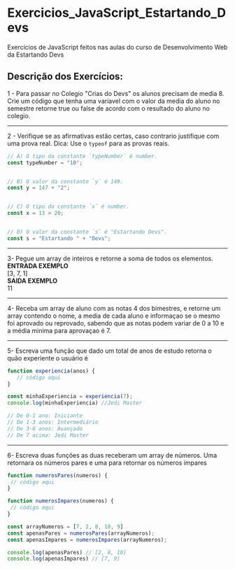 # Exercicios_JavaScript_Estartando_Devs
Exercícios de JavaScript feitos nas aulas do curso de Desenvolvimento Web da Estartando Devs
## Descrição dos Exercícios:

1 - Para passar no Colegio "Crias do Devs" os alunos precisam de media 8.
Crie um código que tenha uma variavel com o valor da media do aluno no semestre retorne true ou false de acordo com o resultado do aluno no colegio.

---

2 - Verifique se as afirmativas estão certas, caso contrario justifique com uma prova real.
Dica: Use o `typeof` para as provas reais.

```js
// A) O tipo da constante `typeNumber` é number.
const typeNumber = "10";


// B) O valor da constante `y` é 149.
const y = 147 + "2";


// C) O tipo da constante `x` é number.
const x = 13 > 20;


// D) O valor da constante `s` é "Estartando Devs".
const s = "Estartando " + "Devs";

```
---

3- Pegue um array de inteiros e retorne a soma de todos os elementos.
  <br/><strong>ENTRADA EXEMPLO</strong>
    <br/>[3, 7, 1]
  <br/><strong>SAIDA EXEMPLO</strong>
    <br/>11

---

4- Receba um array de aluno com as notas 4 dos bimestres, e retorne um array contendo o nome, 
    a media de cada aluno e informaçao se o mesmo foi aprovado ou reprovado, 
    sabendo que as notas podem variar de 0 a 10 e a média minima para aprovaçao é 7.

---

5- Escreva uma função que dado um total de anos de estudo retorna o quão experiente o usuário é
```js
function experiencia(anos) { 
   // código aqui
}

const minhaExperiencia = experiencia(7);
console.log(minhaExperiencia) //Jedi Master

// De 0-1 ano: Iniciante
// De 1-3 anos: Intermediário
// De 3-6 anos: Avançado
// De 7 acima: Jedi Master

```

---

6- Escreva duas funções as duas receberam um array de números. Uma retornara os números pares e uma para retornar os números impares
```js
function numerosPares(numeros) {
 // código aqui
}

function numerosImpares(numeros) {
 // código aqui
}

const arrayNumeros = [7, 2, 8, 10, 9]
const apenasPares = numerosPares(arrayNumeros);
const apenasImpares = numerosImpares(arrayNumeros);

console.log(apenasPares) // [2, 8, 10]
console.log(apenasImpares) // [7, 9]

```
